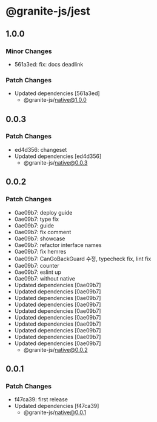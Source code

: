 # @granite-js/jest

## 1.0.0

### Minor Changes

- 561a3ed: fix: docs deadlink

### Patch Changes

- Updated dependencies [561a3ed]
  - @granite-js/native@1.0.0

## 0.0.3

### Patch Changes

- ed4d356: changeset
- Updated dependencies [ed4d356]
  - @granite-js/native@0.0.3

## 0.0.2

### Patch Changes

- 0ae09b7: deploy guide
- 0ae09b7: type fix
- 0ae09b7: guide
- 0ae09b7: fix comment
- 0ae09b7: showcase
- 0ae09b7: refactor interface names
- 0ae09b7: fix hemres
- 0ae09b7: CanGoBackGuard 수정, typecheck fix, lint fix
- 0ae09b7: counter
- 0ae09b7: eslint up
- 0ae09b7: without native
- Updated dependencies [0ae09b7]
- Updated dependencies [0ae09b7]
- Updated dependencies [0ae09b7]
- Updated dependencies [0ae09b7]
- Updated dependencies [0ae09b7]
- Updated dependencies [0ae09b7]
- Updated dependencies [0ae09b7]
- Updated dependencies [0ae09b7]
- Updated dependencies [0ae09b7]
- Updated dependencies [0ae09b7]
  - @granite-js/native@0.0.2

## 0.0.1

### Patch Changes

- f47ca39: first release
- Updated dependencies [f47ca39]
  - @granite-js/native@0.0.1

